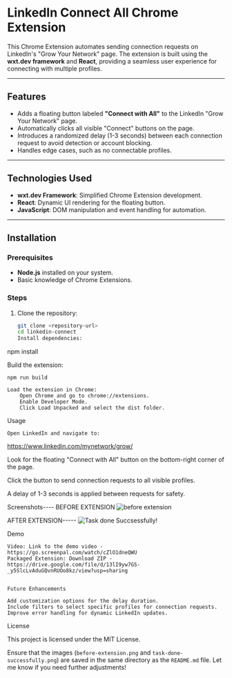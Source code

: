# LinkedIn Connect All Chrome Extension  

This Chrome Extension automates sending connection requests on LinkedIn's "Grow Your Network" page. The extension is built using the **wxt.dev framework** and **React**, providing a seamless user experience for connecting with multiple profiles.  

---

## Features  
- Adds a floating button labeled **"Connect with All"** to the LinkedIn "Grow Your Network" page.  
- Automatically clicks all visible "Connect" buttons on the page.  
- Introduces a randomized delay (1-3 seconds) between each connection request to avoid detection or account blocking.  
- Handles edge cases, such as no connectable profiles.  

---

## Technologies Used  
- **wxt.dev Framework**: Simplified Chrome Extension development.  
- **React**: Dynamic UI rendering for the floating button.  
- **JavaScript**: DOM manipulation and event handling for automation.  

---

## Installation  

### Prerequisites  
- **Node.js** installed on your system.  
- Basic knowledge of Chrome Extensions.  

### Steps  
1. Clone the repository:  
   ```bash  
   git clone <repository-url>  
   cd linkedin-connect
   Install dependencies:

npm install  

Build the extension:

    npm run build  

    Load the extension in Chrome:
        Open Chrome and go to chrome://extensions.
        Enable Developer Mode.
        Click Load Unpacked and select the dist folder.

Usage

    Open LinkedIn and navigate to:

https://www.linkedin.com/mynetwork/grow/  

Look for the floating "Connect with All" button on the bottom-right corner of the page.

Click the button to send connection requests to all visible profiles.

A delay of 1-3 seconds is applied between requests for safety.


Screenshots----
BEFORE EXTENSION
![before extension](https://github.com/user-attachments/assets/a592fabe-0e07-4361-a8e7-acbd11588256)

AFTER EXTENSION----- 
![Task done Succsessfully!](https://github.com/user-attachments/assets/ae7197eb-2ef0-47f5-9693-49f0b59d3cc6)


Demo

    Video: Link to the demo video - https://go.screenpal.com/watch/cZlO1dneQWU
    Packaged Extension: Download ZIP - https://drive.google.com/file/d/13lI9yw7GS-_y5SlcLvAduGQvnRUOo8kz/view?usp=sharing


    Future Enhancements

    Add customization options for the delay duration.
    Include filters to select specific profiles for connection requests.
    Improve error handling for dynamic LinkedIn updates.

License

This project is licensed under the MIT License.

Ensure that the images (`before-extension.png` and `task-done-successfully.png`) are saved in the same directory as the `README.md` file. Let me know if you need further adjustments!

